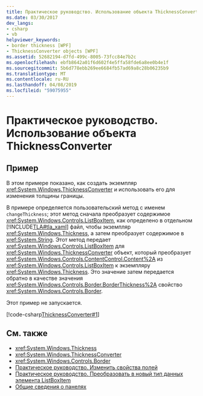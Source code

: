 ```yaml
---
title: Практическое руководство. Использование объекта ThicknessConverter
ms.date: 03/30/2017
dev_langs:
- csharp
- vb
helpviewer_keywords:
- border thickness [WPF]
- ThicknessConverter objects [WPF]
ms.assetid: 52682194-d7fd-499c-8005-73fcc84e7b2c
ms.openlocfilehash: ebfb8642a01f6d602f4e5ffa58fde6a8ee0b4e1f
ms.sourcegitcommit: 5b6d778ebb269ee6684fb57ad69a8c28b06235b9
ms.translationtype: MT
ms.contentlocale: ru-RU
ms.lasthandoff: 04/08/2019
ms.locfileid: "59075955"
---
```

# <a name="how-to-use-a-thicknessconverter-object"></a>Практическое руководство. Использование объекта ThicknessConverter
## <a name="example"></a>Пример  
 В этом примере показано, как создать экземпляр <xref:System.Windows.ThicknessConverter> и использовать его для изменения толщины границы.  
  
 В примере определяется пользовательский метод с именем `changeThickness`; этот метод сначала преобразует содержимое <xref:System.Windows.Controls.ListBoxItem>, как определено в отдельном [!INCLUDE[TLA#tla_xaml](../../../../includes/tlasharptla-xaml-md.md)] файл, чтобы экземпляр <xref:System.Windows.Thickness>, а затем преобразует содержимое в <xref:System.String>. Этот метод передает <xref:System.Windows.Controls.ListBoxItem> для <xref:System.Windows.ThicknessConverter> объект, который преобразует <xref:System.Windows.Controls.ContentControl.Content%2A> из <xref:System.Windows.Controls.ListBoxItem> к экземпляру <xref:System.Windows.Thickness>. Это значение затем передается обратно в качестве значения <xref:System.Windows.Controls.Border.BorderThickness%2A> свойство <xref:System.Windows.Controls.Border>.  
  
 Этот пример не запускается.  
  
 [!code-csharp[ThicknessConverter#1](~/samples/snippets/csharp/VS_Snippets_Wpf/ThicknessConverter/CSharp/Window1.xaml.cs#1)]
   
  
## <a name="see-also"></a>См. также

- <xref:System.Windows.Thickness>
- <xref:System.Windows.ThicknessConverter>
- <xref:System.Windows.Controls.Border>
- [Практическое руководство. Изменить свойства полей](https://docs.microsoft.com/previous-versions/dotnet/netframework-3.5/ms750561(v=vs.90))
- [Практическое руководство. Преобразовать в новый тип данных элемента ListBoxItem](https://docs.microsoft.com/previous-versions/dotnet/netframework-3.5/ms749147(v=vs.90))
- [Общие сведения о панелях](../controls/panels-overview.md)
